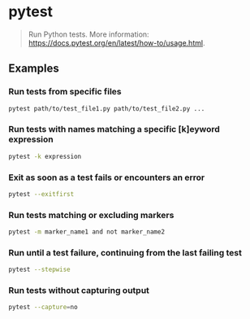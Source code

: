 # pytest

> Run Python tests. More information: <https://docs.pytest.org/en/latest/how-to/usage.html>.

## Examples

### Run tests from specific files

```bash
pytest path/to/test_file1.py path/to/test_file2.py ...
```

### Run tests with names matching a specific [k]eyword expression

```bash
pytest -k expression
```

### Exit as soon as a test fails or encounters an error

```bash
pytest --exitfirst
```

### Run tests matching or excluding markers

```bash
pytest -m marker_name1 and not marker_name2
```

### Run until a test failure, continuing from the last failing test

```bash
pytest --stepwise
```

### Run tests without capturing output

```bash
pytest --capture=no
```
